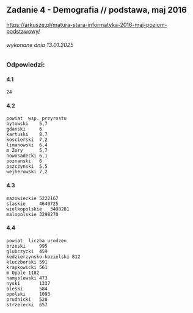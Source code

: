 ## Zadanie 4 - Demografia // podstawa, maj 2016
https://arkusze.pl/matura-stara-informatyka-2016-maj-poziom-podstawowy/
###### wykonane dnia 13.01.2025

### Odpowiedzi:

#### 4.1
```
24
```

#### 4.2
```
powiat	wsp. przyrostu
bytowski	5,7
gdanski		6
kartuski	8,7
koscierski	7,2
limanowski	6,4
m Zory		5,7
nowosadecki	6,1
poznanski	6
pszczynski	5,5
wejherowski	7,2
```

#### 4.3
```
mazowieckie	5222167
slaskie		4640725
wielkopolskie	3408281
malopolskie	3298270
```

#### 4.4
```
powiat	liczba_urodzen
brzeski		995
glubczycki	459
kedzierzynsko-kozielski	812
kluczborski	591
krapkowicki	561
m Opole	1182
namyslowski	473
nyski		1337
oleski		584
opolski		1093
prudnicki	528
strzelecki	657

```
